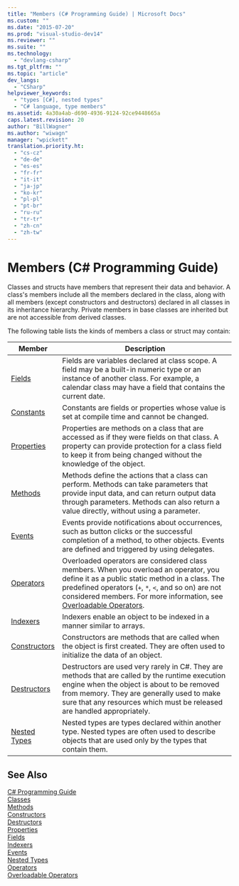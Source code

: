```yaml
---
title: "Members (C# Programming Guide) | Microsoft Docs"
ms.custom: ""
ms.date: "2015-07-20"
ms.prod: "visual-studio-dev14"
ms.reviewer: ""
ms.suite: ""
ms.technology: 
  - "devlang-csharp"
ms.tgt_pltfrm: ""
ms.topic: "article"
dev_langs: 
  - "CSharp"
helpviewer_keywords: 
  - "types [C#], nested types"
  - "C# language, type members"
ms.assetid: 4a30a4ab-d690-4936-9124-92ce9448665a
caps.latest.revision: 20
author: "BillWagner"
ms.author: "wiwagn"
manager: "wpickett"
translation.priority.ht: 
  - "cs-cz"
  - "de-de"
  - "es-es"
  - "fr-fr"
  - "it-it"
  - "ja-jp"
  - "ko-kr"
  - "pl-pl"
  - "pt-br"
  - "ru-ru"
  - "tr-tr"
  - "zh-cn"
  - "zh-tw"
---
```

# Members (C# Programming Guide)
Classes and structs have members that represent their data and behavior. A class's members include all the members declared in the class, along with all members (except constructors and destructors) declared in all classes in its inheritance hierarchy. Private members in base classes are inherited but are not accessible from derived classes.  
  
 The following table lists the kinds of members a class or struct may contain:  
  
|Member|Description|  
|------------|-----------------|  
|[Fields](../../../csharp/programming-guide/classes-and-structs/fields.md)|Fields are variables declared at class scope. A field may be a built-in numeric type or an instance of another class. For example, a calendar class may have a field that contains the current date.|  
|[Constants](../../../csharp/programming-guide/classes-and-structs/constants.md)|Constants are fields or properties whose value is set at compile time and cannot be changed.|  
|[Properties](../../../csharp/programming-guide/classes-and-structs/properties.md)|Properties are methods on a class that are accessed as if they were fields on that class. A property can provide protection for a class field to keep it from being changed without the knowledge of the object.|  
|[Methods](../../../csharp/programming-guide/classes-and-structs/methods.md)|Methods define the actions that a class can perform. Methods can take parameters that provide input data, and can return output data through parameters. Methods can also return a value directly, without using a parameter.|  
|[Events](../../../csharp/programming-guide/events/index.md)|Events provide notifications about occurrences, such as button clicks or the successful completion of a method, to other objects. Events are defined and triggered by using delegates.|  
|[Operators](../../../csharp/programming-guide/statements-expressions-operators/operators.md)|Overloaded operators are considered class members. When you overload an operator, you define it as a public static method in a class. The predefined operators (`+`, `*`, `<`, and so on) are not considered members. For more information, see [Overloadable Operators](../../../csharp/programming-guide/statements-expressions-operators/overloadable-operators.md).|  
|[Indexers](../../../csharp/programming-guide/indexers/index.md)|Indexers enable an object to be indexed in a manner similar to arrays.|  
|[Constructors](../../../csharp/programming-guide/classes-and-structs/constructors.md)|Constructors are methods that are called when the object is first created. They are often used to initialize the data of an object.|  
|[Destructors](../../../csharp/programming-guide/classes-and-structs/destructors.md)|Destructors are used very rarely in C#. They are methods that are called by the runtime execution engine when the object is about to be removed from memory. They are generally used to make sure that any resources which must be released are handled appropriately.|  
|[Nested Types](../../../csharp/programming-guide/classes-and-structs/nested-types.md)|Nested types are types declared within another type. Nested types are often used to describe objects that are used only by the types that contain them.|  
  
## See Also  
 [C# Programming Guide](../../../csharp/programming-guide/index.md)   
 [Classes](../../../csharp/programming-guide/classes-and-structs/classes.md)   
 [Methods](../../../csharp/programming-guide/classes-and-structs/methods.md)   
 [Constructors](../../../csharp/programming-guide/classes-and-structs/constructors.md)   
 [Destructors](../../../csharp/programming-guide/classes-and-structs/destructors.md)   
 [Properties](../../../csharp/programming-guide/classes-and-structs/properties.md)   
 [Fields](../../../csharp/programming-guide/classes-and-structs/fields.md)   
 [Indexers](../../../csharp/programming-guide/indexers/index.md)   
 [Events](../../../csharp/programming-guide/events/index.md)   
 [Nested Types](../../../csharp/programming-guide/classes-and-structs/nested-types.md)   
 [Operators](../../../csharp/programming-guide/statements-expressions-operators/operators.md)   
 [Overloadable Operators](../../../csharp/programming-guide/statements-expressions-operators/overloadable-operators.md)